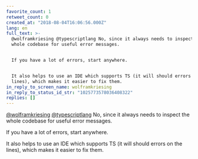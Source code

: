 ```yaml
---
favorite_count: 1
retweet_count: 0
created_at: "2018-08-04T16:06:56.000Z"
lang: en
full_text: >-
  @wolframkriesing @typescriptlang No, since it always needs to inspect the
  whole codebase for useful error messages.


  If you have a lot of errors, start anywhere. 


  It also helps to use an IDE which supports TS (it will should errors on the
  lines), which makes it easier to fix them.
in_reply_to_screen_name: wolframkriesing
in_reply_to_status_id_str: "1025773578036408322"
replies: []
---
```


[@wolframkriesing](https://twitter.com/wolframkriesing)
[@typescriptlang](https://twitter.com/typescriptlang) No, since it always needs
to inspect the whole codebase for useful error messages.

If you have a lot of errors, start anywhere.

It also helps to use an IDE which supports TS (it will should errors on the
lines), which makes it easier to fix them.
